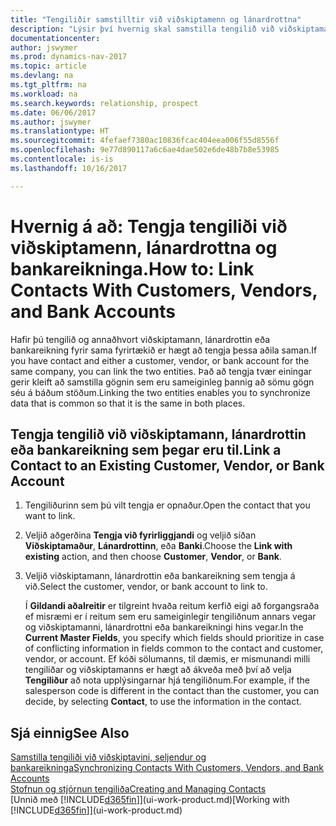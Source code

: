 ```yaml
---
title: "Tengiliðir samstilltir við viðskiptamenn og lánardrottna"
description: "Lýsir því hvernig skal samstilla tengilið við viðskiptamann, lánardrottinn eða bankareikning úr sama fyrirtæki, svo hægt sé að samræma sameiginleg gögn."
documentationcenter: 
author: jswymer
ms.prod: dynamics-nav-2017
ms.topic: article
ms.devlang: na
ms.tgt_pltfrm: na
ms.workload: na
ms.search.keywords: relationship, prospect
ms.date: 06/06/2017
ms.author: jswymer
ms.translationtype: HT
ms.sourcegitcommit: 4fefaef7380ac10836fcac404eea006f55d8556f
ms.openlocfilehash: 9e77d890117a6c6ae4dae502e6de48b7b8e53985
ms.contentlocale: is-is
ms.lasthandoff: 10/16/2017

---
```

# <a name="how-to-link-contacts-with-customers-vendors-and-bank-accounts"></a><span data-ttu-id="27a3b-103">Hvernig á að: Tengja tengiliði við viðskiptamenn, lánardrottna og bankareikninga.</span><span class="sxs-lookup"><span data-stu-id="27a3b-103">How to: Link Contacts With Customers, Vendors, and Bank Accounts</span></span>
<span data-ttu-id="27a3b-104">Hafir þú tengilið og annaðhvort viðskiptamann, lánardrottin eða bankareikning fyrir sama fyrirtækið er hægt að tengja þessa aðila saman.</span><span class="sxs-lookup"><span data-stu-id="27a3b-104">If you have contact and either a customer, vendor, or bank account for the same company, you can link the two entities.</span></span> <span data-ttu-id="27a3b-105">Það að tengja tvær einingar gerir kleift að samstilla gögnin sem eru sameiginleg þannig að sömu gögn séu á báðum stöðum.</span><span class="sxs-lookup"><span data-stu-id="27a3b-105">Linking the two entities enables you to synchronize data that is common so that it is the same in both places.</span></span>

## <a name="link-a-contact-to-an-existing-customer-vendor-or-bank-account"></a><span data-ttu-id="27a3b-106">Tengja tengilið við viðskiptamann, lánardrottin eða bankareikning sem þegar eru til.</span><span class="sxs-lookup"><span data-stu-id="27a3b-106">Link a Contact to an Existing Customer, Vendor, or Bank Account</span></span>
1. <span data-ttu-id="27a3b-107">Tengiliðurinn sem þú vilt tengja er opnaður.</span><span class="sxs-lookup"><span data-stu-id="27a3b-107">Open the contact that you want to link.</span></span>
2. <span data-ttu-id="27a3b-108">Veljið aðgerðina **Tengja við fyrirliggjandi** og veljið síðan **Viðskiptamaður**, **Lánardrottinn**, eða **Banki**.</span><span class="sxs-lookup"><span data-stu-id="27a3b-108">Choose the **Link with existing** action, and then choose **Customer**, **Vendor**, or **Bank**.</span></span>
3. <span data-ttu-id="27a3b-109">Veljið viðskiptamann, lánardrottin eða bankareikning sem tengja á við.</span><span class="sxs-lookup"><span data-stu-id="27a3b-109">Select the customer, vendor, or bank account to link to.</span></span>

   <span data-ttu-id="27a3b-110">Í **Gildandi aðalreitir** er tilgreint hvaða reitum kerfið eigi að forgangsraða ef misræmi er í reitum sem eru sameiginlegir tengiliðnum annars vegar og viðskiptamanni, lánardrottni eða bankareikningi hins vegar.</span><span class="sxs-lookup"><span data-stu-id="27a3b-110">In the **Current Master Fields**, you specify which fields should prioritize in case of conflicting information in fields common to the contact and customer, vendor, or account.</span></span> <span data-ttu-id="27a3b-111">Ef kóði sölumanns, til dæmis, er mismunandi milli tengiliðar og viðskiptamanns er hægt að ákveða með því að velja **Tengiliður** að nota upplýsingarnar hjá tengiliðnum.</span><span class="sxs-lookup"><span data-stu-id="27a3b-111">For example, if the salesperson code is different in the contact than the customer, you can decide, by selecting **Contact**, to use the information in the contact.</span></span>

## <a name="see-also"></a><span data-ttu-id="27a3b-112">Sjá einnig</span><span class="sxs-lookup"><span data-stu-id="27a3b-112">See Also</span></span>
[<span data-ttu-id="27a3b-113">Samstilla tengiliði við viðskiptavini, seljendur og bankareikninga</span><span class="sxs-lookup"><span data-stu-id="27a3b-113">Synchronizing Contacts With Customers, Vendors, and Bank Accounts</span></span>](marketing-synchronize-contacts-customers-vendors-bank-accounts.md)  
[<span data-ttu-id="27a3b-114">Stofnun og stjórnun tengiliða</span><span class="sxs-lookup"><span data-stu-id="27a3b-114">Creating and Managing Contacts</span></span>](marketing-contacts.md)  
<span data-ttu-id="27a3b-115">[Unnið með [!INCLUDE[d365fin](includes/d365fin_md.md)]](ui-work-product.md)</span><span class="sxs-lookup"><span data-stu-id="27a3b-115">[Working with [!INCLUDE[d365fin](includes/d365fin_md.md)]](ui-work-product.md)</span></span>  

